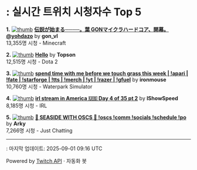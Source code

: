 # : 실시간 트위치 시청자수 Top 5

**1.** [![thumb](https://static-cdn.jtvnw.net/previews-ttv/live_user_gon_vl-320x180.jpg)](https://twitch.tv/gon_vl)
**[伝説が始まる────。葉 GONマイクラハードコア、開幕。@yohdazo](https://twitch.tv/gon_vl)** by **gon_vl**<br>13,355명 시청  - Minecraft

**2.** [![thumb](https://static-cdn.jtvnw.net/previews-ttv/live_user_topson-320x180.jpg)](https://twitch.tv/Topson)
**[Hello](https://twitch.tv/Topson)** by **Topson**<br>12,515명 시청  - Dota 2

**3.** [![thumb](https://static-cdn.jtvnw.net/previews-ttv/live_user_ironmouse-320x180.jpg)](https://twitch.tv/ironmouse)
**[spend time with me before we touch grass this week | !apari | !fate | !starforge | !tts | !merch | !yt | !razer | !gfuel](https://twitch.tv/ironmouse)** by **ironmouse**<br>10,760명 시청  - Waterpark Simulator

**4.** [![thumb](https://static-cdn.jtvnw.net/previews-ttv/live_user_ishowspeed-320x180.jpg)](https://twitch.tv/IShowSpeed)
**[irl stream in America 🇺🇸 Day 4 of 35 pt 2](https://twitch.tv/IShowSpeed)** by **IShowSpeed**<br>8,185명 시청  - IRL

**5.** [![thumb](https://static-cdn.jtvnw.net/previews-ttv/live_user_arky-320x180.jpg)](https://twitch.tv/Arky)
**[🔶 SEASIDE WITH OSCS 🔶 !oscs !comm !socials !schedule !po](https://twitch.tv/Arky)** by **Arky**<br>7,266명 시청  - Just Chatting


---
: 마지막 업데이트: 2025-09-01 09:16 UTC

Powered by [Twitch API](https://dev.twitch.tv/docs/api/reference) · 자동화 봇